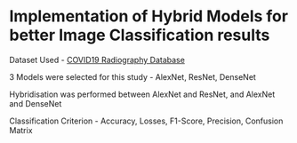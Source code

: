 # Implementation of Hybrid Models for better Image Classification results

Dataset Used - [COVID19 Radiography Database](https://www.kaggle.com/datasets/tawsifurrahman/covid19-radiography-database)

3 Models were selected for this study - AlexNet, ResNet, DenseNet

Hybridisation was performed between AlexNet and ResNet, and AlexNet and DenseNet

Classification Criterion - Accuracy, Losses, F1-Score, Precision, Confusion Matrix 
